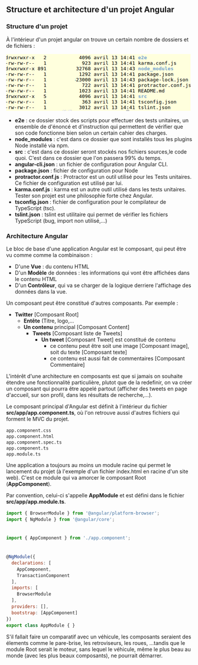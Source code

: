 ## Structure et architecture d'un projet Angular

### Structure d'un projet

À l'intérieur d'un projet angular on trouve un certain nombre de dossiers et de fichiers :

![](/assets/angular_content.png)

* **e2e** : ce dossier stock des scripts pour effectuer des tests unitaires, un ensemble de d'énoncé et d'instruction qui permettent de vérifier que son code fonctionne bien selon un certain cahier des charges.
* **node\_modules** : c'est dans ce dossier que sont installés tous les plugins Node installé via npm.
* **src** : c'est dans ce dossier seront stockés nos fichiers sources,le code quoi. C'est dans ce dossier que l'on passera 99% du temps.
* **angular-cli.json** : un fichier de configuration pour Angular CLI.
* **package.json** : fichier de configuration pour Node
* **protractor.conf.js** : Protractor est un outil utilisé pour les Tests unitaires. Ce fichier de configuration est utilisé par lui.
* **karma.conf.js** : karma est un autre outil utilisé dans les tests unitaires. Tester son projet est une philosophie forte chez Angular.
* **tsconfig.json** : fichier de configuration pour le compilateur de TypeScript \(tsc\).
* **tslint.json** : tslint est utilitaire qui permet de vérifier les fichiers TypeScript \(bug, import non utilisé,...\)

### Architecture Angular

Le bloc de base d'une application Angular est le composant, qui peut être vu comme comme la combinaison :

* D'une **Vue** : du contenu HTML
* D'un **Modèle** de données : les informations qui vont être affichées dans le contenu HTML
* D'un **Contrôleur**, qui va se charger de la logique derriere l'affichage des données dans la vue.

Un composant peut être constitué d'autres composants. Par exemple :

* **Twitter** \[Composant Root\]
  * **Entête** \(Titre, logo,...
  * **Un contenu** principal \[Composant Content\]
    * **Tweets** \[Composant liste de Tweets\]
      * **Un tweet** \[Composant Tweet\] est constitué de contenu
        * ce contenu peut être soit une image \[Composant image\], soit du texte \[Composant texte\]
        * ce contenu est aussi fait de commentaires \[Composant Commentaire\]

L'intérêt d'une architecture en composants est que si jamais on souhaite étendre une fonctionnalité particulière, plutot que de la redefinir, on va créer un composant qui pourra être appelé partout \(afficher des tweets en page d'accueil, sur son profil, dans les résultats de recherche,...\).

Le composant principal d'Angular est définit à l'intérieur du fichier **src/app/app.component.ts**, où l'on retrouve aussi d'autres fichiers qui forment le MVC du projet.

```
app.component.css
app.component.html
app.component.spec.ts
app.component.ts
app.module.ts
```

Une application a toujours au moins un module racine qui permet le lancement du projet \(à l'exemple d'un fichier index.html en racine d'un site web\). C'est ce module qui va amorcer le composant Root \(**AppComponent**\).

Par convention, celui-ci s'appelle **AppModule** et est défini dans le fichier **src/app/app.module.ts**.

```js
import { BrowserModule } from '@angular/platform-browser';
import { NgModule } from '@angular/core';


import { AppComponent } from './app.component';


@NgModule({
  declarations: [
    AppComponent,
    TransactionComponent
  ],
  imports: [
    BrowserModule
  ],
  providers: [],
  bootstrap: [AppComponent]
})
export class AppModule { }
```

S'il fallait faire un comparatif avec un véhicule, les composants seraient des élements comme le pare-brise, les retroviseurs, les roues, ...tandis que le module Root serait le moteur, sans lequel le véhicule, même le plus beau au monde \(avec les plus beaux composants\), ne pourrait démarrer.
